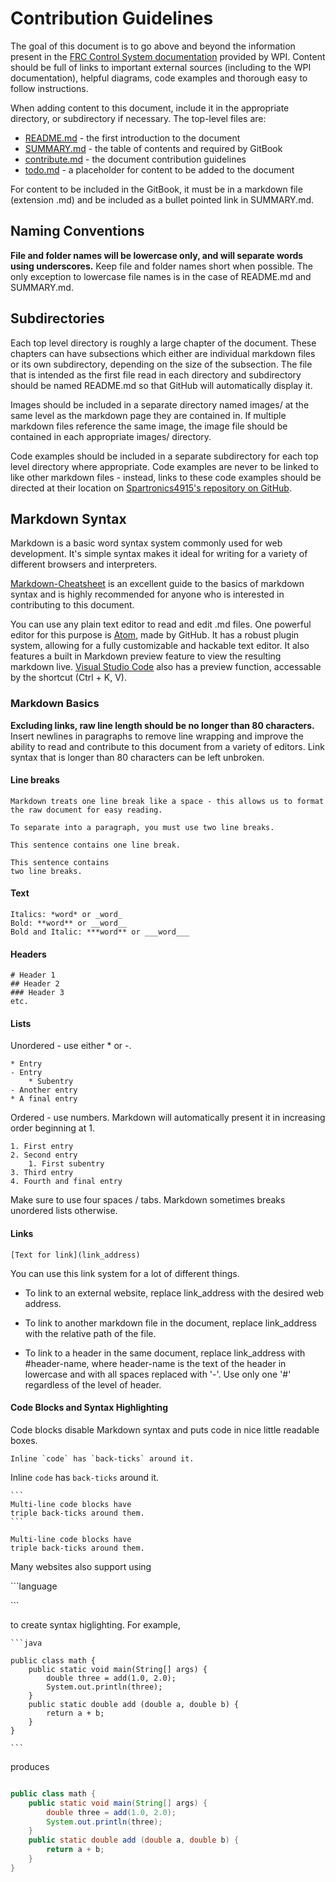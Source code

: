 # Contribution Guidelines

The goal of this document is to go above and beyond the information present in
the [FRC Control System documentation](http://wpilib.screenstepslive.com/s/4485)
provided by WPI. Content should be full of links to important external sources
(including to the WPI documentation), helpful diagrams, code examples and
thorough easy to follow instructions.

When adding content to this document, include it in the appropriate directory,
or subdirectory if necessary. The top-level files are:

* [README.md](README.md)         - the first introduction to the document
* [SUMMARY.md](SUMMARY.md)       - the table of contents and required by GitBook
* [contribute.md](contribute.md) - the document contribution guidelines
* [todo.md](todo.md)             - a placeholder for content to be added to the document

For content to be included in the GitBook, it must be in a markdown file
(extension .md) and be included as a bullet pointed link in SUMMARY.md.

## Naming Conventions

**File and folder names will be lowercase only, and will separate words using
underscores.** Keep file and folder names short when possible. The only
exception to lowercase file names is in the case of README.md and SUMMARY.md.

## Subdirectories

Each top level directory is roughly a large chapter of the document. These
chapters can have subsections which either are individual markdown files or
its own subdirectory, depending on the size of the subsection. The file that
is intended as the first file read in each directory and subdirectory
should be named README.md so that GitHub will automatically display it.

Images should be included in a separate directory named images/
at the same level as the markdown page they are contained in.
If multiple markdown files
reference the same image, the image file should be contained in each
appropriate images/ directory.

Code examples should be included in a separate subdirectory for
each top level directory where appropriate. Code examples are never to be
linked to like other markdown files - instead, links to these code examples
should be directed at their location on [Spartronics4915's repository on
GitHub](https://github.com/Spartronics4915/developers_handbook).

## Markdown Syntax

Markdown is a basic word syntax system commonly used for web development.
It's simple syntax makes it ideal for writing for a variety of different
browsers and interpreters.

[Markdown-Cheatsheet](https://github.com/adam-p/markdown-here/wiki/Markdown-Cheatsheet)
is an excellent guide to the basics of markdown syntax and is highly
recommended for anyone who is interested in contributing to this document.

You can use any plain text editor to read and edit .md files. One powerful
editor for this purpose is [Atom](atom.io), made by GitHub. It has a robust
plugin system, allowing for a fully customizable and hackable text editor.
It also features a built in Markdown preview feature to view the resulting
markdown live. [Visual Studio Code](https://code.visualstudio.com) also has
a preview function, accessable by the shortcut (Ctrl + K, V).

### Markdown Basics

**Excluding links, raw line length should be no longer than 80 characters.**
Insert newlines in paragraphs to remove line wrapping and improve the ability
to read and contribute to this document from a variety of editors. Link
syntax that is longer than 80 characters can be left unbroken.

#### Line breaks

```
Markdown treats one line break like a space - this allows us to format
the raw document for easy reading.

To separate into a paragraph, you must use two line breaks.

This sentence contains one line break.

This sentence contains
two line breaks.
```

#### Text

```
Italics: *word* or _word_
Bold: **word** or __word__
Bold and Italic: ***word** or ___word___
```

#### Headers

```
# Header 1
## Header 2
### Header 3
etc.
```

#### Lists

Unordered - use either * or -.

```
* Entry
- Entry
    * Subentry
- Another entry
* A final entry
```

Ordered - use numbers. Markdown will automatically present it in increasing
order beginning at 1.

```
1. First entry
2. Second entry
    1. First subentry
3. Third entry
4. Fourth and final entry
```

Make sure to use four spaces / tabs. Markdown sometimes breaks unordered lists otherwise.

#### Links

```
[Text for link](link_address)
```

You can use this link system for a lot of different things.

* To link to an external website, replace link_address
with the desired web address.

* To link to another markdown file in the document, replace link_address
with the relative path of the file.

* To link to a header in the same document, replace link_address
with #header-name, where header-name is the text of the header in lowercase
and with all spaces replaced with '-'. Use only one '#' regardless of the
level of header.

#### Code Blocks and Syntax Highlighting

Code blocks disable Markdown syntax and puts code in nice little readable boxes.

```Inline `code` has `back-ticks` around it.```

Inline `code` has `back-ticks` around it.

    ```
    Multi-line code blocks have
    triple back-ticks around them.
    ```

```
Multi-line code blocks have
triple back-ticks around them.
```

Many websites also support using

\`\`\`language

\`\`\`

to create syntax higlighting. For example,

    ```java

    public class math {
        public static void main(String[] args) {
            double three = add(1.0, 2.0);
            System.out.println(three);
        }
        public static double add (double a, double b) {
            return a + b;
        }
    }

    ```

produces

```java

public class math {
    public static void main(String[] args) {
        double three = add(1.0, 2.0);
        System.out.println(three);
    }
    public static double add (double a, double b) {
        return a + b;
    }
}

```